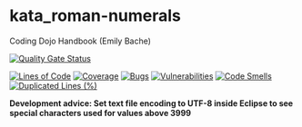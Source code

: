 # kata_roman-numerals
Coding Dojo Handbook (Emily Bache)

[![Quality Gate Status](https://sonarcloud.io/api/project_badges/measure?project=mariantirlea_kata_roman-numerals&metric=alert_status)](https://sonarcloud.io/dashboard?id=mariantirlea_kata_roman-numerals)

[![Lines of Code](https://sonarcloud.io/api/project_badges/measure?project=mariantirlea_kata_roman-numerals&metric=ncloc)](https://sonarcloud.io/dashboard?id=mariantirlea_kata_roman-numerals)
[![Coverage](https://sonarcloud.io/api/project_badges/measure?project=mariantirlea_kata_roman-numerals&metric=coverage)](https://sonarcloud.io/dashboard?id=mariantirlea_kata_roman-numerals)
[![Bugs](https://sonarcloud.io/api/project_badges/measure?project=mariantirlea_kata_roman-numerals&metric=bugs)](https://sonarcloud.io/dashboard?id=mariantirlea_kata_roman-numerals)
[![Vulnerabilities](https://sonarcloud.io/api/project_badges/measure?project=mariantirlea_kata_roman-numerals&metric=vulnerabilities)](https://sonarcloud.io/dashboard?id=mariantirlea_kata_roman-numerals)
[![Code Smells](https://sonarcloud.io/api/project_badges/measure?project=mariantirlea_kata_roman-numerals&metric=code_smells)](https://sonarcloud.io/dashboard?id=mariantirlea_kata_roman-numerals)
[![Duplicated Lines (%)](https://sonarcloud.io/api/project_badges/measure?project=mariantirlea_kata_roman-numerals&metric=duplicated_lines_density)](https://sonarcloud.io/dashboard?id=mariantirlea_kata_roman-numerals)



**Development advice: Set text file encoding to UTF-8 inside Eclipse to see special characters used for values above 3999**

